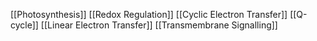 [[Photosynthesis]]
[[Redox Regulation]]
[[Cyclic Electron Transfer]]
[[Q-cycle]]
[[Linear Electron Transfer]]
[[Transmembrane Signalling]]
